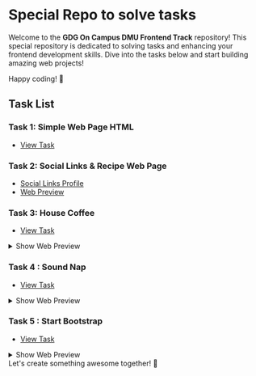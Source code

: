 # Special Repo to solve tasks

Welcome to the **GDG On Campus DMU Frontend Track** repository! This special repository is dedicated to solving tasks and enhancing your frontend development skills. Dive into the tasks below and start building amazing web projects!

Happy coding! 🚀

## Task List

### Task 1: Simple Web Page HTML

- [View Task](Tasks/T1/)

### Task 2: Social Links & Recipe Web Page

- [Social Links Profile](Tasks/T2/Social-Links-Profile/)
- [Web Preview](Tasks/T2/Recipe-Page/)

### Task 3: House Coffee

- [View Task](Tasks/T3/)
<details>
  <summary>Show Web Preview</summary>
  <img src="Tasks/T3/Web_photo.png" alt="Web Preview">
</details>

### Task 4 : Sound Nap

- [View Task](Tasks/T4/)
<details>
  <summary>Show Web Preview</summary>
  <img src="Tasks/T4/Overveiw.jpeg" alt="Web Preview">
</details>

### Task 5 : Start Bootstrap

- [View Task](Tasks/T5/)
<details>
  <summary>Show Web Preview</summary>
  <img src="Tasks/T5/assets/Screenshot_22-3-2025_18489_127.0.0.1.jpeg" alt="Web Preview">
</details>
  Let's create something awesome together! 🌟
